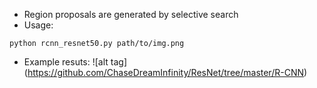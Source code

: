 * Region proposals are generated by selective search
* Usage: 
```
python rcnn_resnet50.py path/to/img.png
```
* Example resuts: ![alt tag] (https://github.com/ChaseDreamInfinity/ResNet/tree/master/R-CNN)

